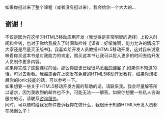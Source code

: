 如果你挺过来了整个课程（或者没有挺过来），我会给你一个大大的...  
   
## 谢谢！
  
不仅是因为在这学习HTML5移动应用开发（我觉得是非常明智的选择）上投入时间和金钱，也对于你给我投入了时间和捡钱【译者：好惭愧啊，能力允许的情况下大家还是尽量买正版书】。我喜欢给开发人员教授HTML5移动开发，这对我来说意味着你买这本书是对我能力的肯定，购买这本书让我可以投入更多的时间去给开发人员制作更多内容。  
如果你完成了这些课程的话，那么你应该已经很熟悉[我的博客](http://joshmorony.com/blog)了,如果你不知道的话，可以去看看。我每周会在上面发布免费的HTML5移动开发教程，如果你想拓展你的Ionic技能的话，可以参考一下。  
如果想要一些关于HTML5移动开发方面的帮助的话，请联系我。我会尽量解答所以请求，因为我收到的邮件也不少，可能无法一一解答。如果你想要一些私人咨询服务的话，请联系[咨询服务](https://www.joshmorony.com/services/)。  
同时，可以随时给我发邮件告诉我你在做什么，我很乐于知道HTML5开发人员都在感谢么子！